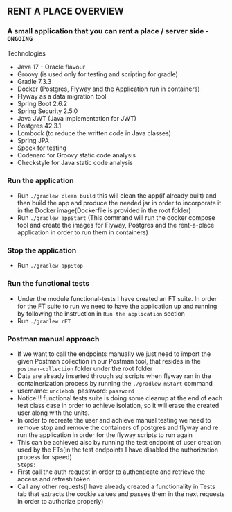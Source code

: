 ## RENT A PLACE OVERVIEW
### A small application that you can rent a place / server side - `ONGOING`


Technologies
- Java 17 - Oracle flavour
- Groovy (is used only for testing and scripting for gradle)
- Gradle 7.3.3
- Docker (Postgres, Flyway and the Application run in containers)
- Flyway as a data migration tool
- Spring Boot 2.6.2
- Spring Security 2.5.0
- Java JWT (Java implementation for JWT)
- Postgres 42.3.1
- Lombock (to reduce the written code in Java classes)
- Spring JPA
- Spock for testing
- Codenarc for Groovy static code analysis
- Checkstyle for Java static code analysis

### Run the application  
- Run `./gradlew clean build` this will clean the app(if already built) and then build the app and produce the needed jar in order to incorporate it in the Docker image(Dockerfile is provided in the root folder)
- Run `./gradlew appStart` (This command will run the docker compose tool and create the images for Flyway, Postgres and the rent-a-place application in order to run them in containers)

### Stop the application
- Run `./gradlew appStop`

### Run the functional tests 
- Under the module functional-tests I have created an FT suite. In order for the FT suite to run we need to have the application up and running by following the instruction in `Run the application` section
- Run `./gradlew rFT`

### Postman manual approach
- If we want to call the endpoints manually we just need to import the given Postman collection in our Postman tool, that resides in the `postman-collection` folder under the root folder
- Data are already inserted through sql scripts when flyway ran in the containerization process by running the `./gradlew mStart` command
- username: `unclebob`, password: `password`
- Notice!!! functional tests suite is doing some cleanup at the end of each test class case in order to achieve isolation, so it will erase the created user along with the units.
- In order to recreate the user and achieve manual testing we need to remove stop and remove the containers of postgres and flyway and re run the application in order for the flyway scripts to run again 
- This can be achieved also by running the test endpoint of user creation used by the FTs(in the test endpoints I have disabled the authorization process for speed)  
`Steps:`  
- First call the auth request in order to authenticate and retrieve the access and refresh token
- Call any other requests(I have already created a functionality in Tests tab that extracts the cookie values and passes them in the next requests in order to authorize properly)
